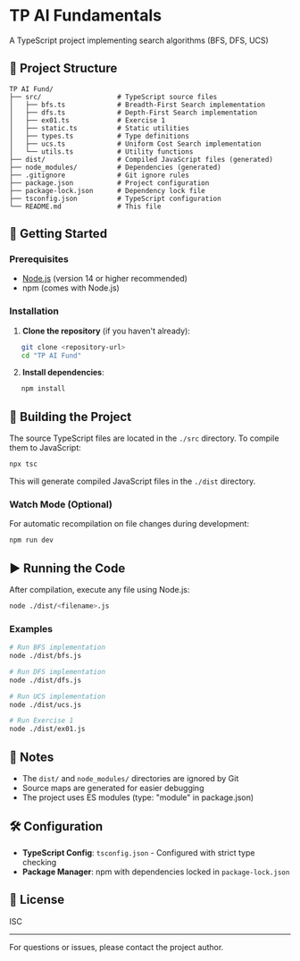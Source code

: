 # TP AI Fundamentals

A TypeScript project implementing search algorithms (BFS, DFS, UCS)

## 📁 Project Structure
```
TP AI Fund/
├── src/                   # TypeScript source files
│   ├── bfs.ts             # Breadth-First Search implementation
│   ├── dfs.ts             # Depth-First Search implementation
│   ├── ex01.ts            # Exercise 1
│   ├── static.ts          # Static utilities
│   ├── types.ts           # Type definitions
│   ├── ucs.ts             # Uniform Cost Search implementation
│   └── utils.ts           # Utility functions
├── dist/                  # Compiled JavaScript files (generated)
├── node_modules/          # Dependencies (generated)
├── .gitignore             # Git ignore rules
├── package.json           # Project configuration
├── package-lock.json      # Dependency lock file
├── tsconfig.json          # TypeScript configuration
└── README.md              # This file
```

## 🚀 Getting Started

### Prerequisites

- [Node.js](https://nodejs.org/) (version 14 or higher recommended)
- npm (comes with Node.js)

### Installation

1. **Clone the repository** (if you haven't already):
```bash
   git clone <repository-url>
   cd "TP AI Fund"
```

2. **Install dependencies**:
```bash
   npm install
```

## 🔨 Building the Project

The source TypeScript files are located in the `./src` directory. To compile them to JavaScript:
```bash
npx tsc
```

This will generate compiled JavaScript files in the `./dist` directory.

### Watch Mode (Optional)

For automatic recompilation on file changes during development:
```bash
npm run dev
```

## ▶️ Running the Code

After compilation, execute any file using Node.js:
```bash
node ./dist/<filename>.js
```

### Examples
```bash
# Run BFS implementation
node ./dist/bfs.js

# Run DFS implementation
node ./dist/dfs.js

# Run UCS implementation
node ./dist/ucs.js

# Run Exercise 1
node ./dist/ex01.js
```

## 📝 Notes

- The `dist/` and `node_modules/` directories are ignored by Git
- Source maps are generated for easier debugging
- The project uses ES modules (type: "module" in package.json)

## 🛠️ Configuration

- **TypeScript Config**: `tsconfig.json` - Configured with strict type checking
- **Package Manager**: npm with dependencies locked in `package-lock.json`

## 📄 License

ISC

---

For questions or issues, please contact the project author.
